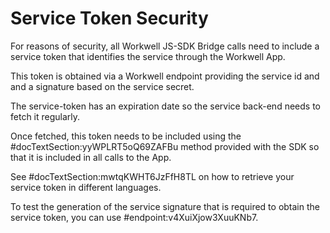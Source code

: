 # Service Token Security #

For reasons of security, all Workwell JS-SDK Bridge calls need to include a service token that identifies the service through the Workwell App. 

This token is obtained via a Workwell endpoint providing the service id and and a signature based on the service secret. 

The service-token has an expiration date so the service back-end needs to fetch it regularly. 

Once fetched, this token needs to be included using the #docTextSection:yyWPLRT5oQ69ZAFBu method provided with the SDK so that it is included in all calls to the App.

See #docTextSection:mwtqKWHT6JzFfH8TL on how to retrieve your service token in different languages.

To test the generation of the service signature that is required to obtain the service token, you can use #endpoint:v4XuiXjow3XuuKNb7.
